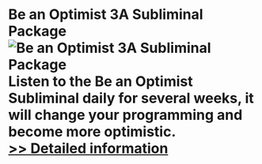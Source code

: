 # Be an Optimist 3A Subliminal Package<br />![Be an Optimist 3A Subliminal Package](https://mycommerce.akamaized.net/api/pimages/P300785804/BIG/300785804.JPG)<br />Listen to the Be an Optimist Subliminal daily for several weeks, it will change your programming and become more optimistic.<br />[>> Detailed information](https://secure.shareit.com/shareit/product.html?productid=300785804&affiliateid=200057808)